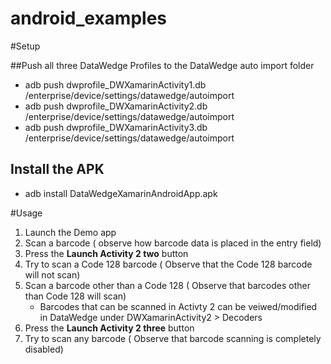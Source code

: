 # android_examples


#Setup

##Push all three DataWedge Profiles to the DataWedge auto import folder

* adb push dwprofile_DWXamarinActivity1.db /enterprise/device/settings/datawedge/autoimport
* adb push dwprofile_DWXamarinActivity2.db /enterprise/device/settings/datawedge/autoimport
* adb push dwprofile_DWXamarinActivity3.db /enterprise/device/settings/datawedge/autoimport

## Install the APK

* adb install DataWedgeXamarinAndroidApp.apk


#Usage

1. Launch the Demo app
2. Scan a barcode ( observe how barcode data is placed in the entry field)
3. Press the  **Launch Activity 2 two** button
4. Try to scan a Code 128 barcode ( Observe that the Code 128 barcode will not scan)
5. Scan a barcode other than a Code 128 ( Observe that barcodes other than Code 128 will scan)
    * Barcodes that can be scanned in Activty 2 can be veiwed/modified in DataWedge under DWXamarinActivity2 > Decoders
6. Press the  **Launch Activity 2 three** button
7. Try to scan any barcode ( Observe that barcode scanning is completely disabled)






